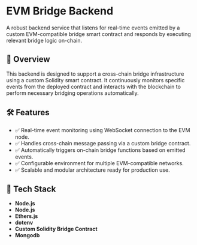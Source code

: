 # EVM Bridge Backend

A robust backend service that listens for real-time events emitted by a custom EVM-compatible bridge smart contract and responds by executing relevant bridge logic on-chain.

## 🔗 Overview

This backend is designed to support a cross-chain bridge infrastructure using a custom Solidity smart contract. It continuously monitors specific events from the deployed contract and interacts with the blockchain to perform necessary bridging operations automatically.

## 🛠 Features

- ✅ Real-time event monitoring using WebSocket connection to the EVM node.
- ✅ Handles cross-chain message passing via a custom bridge contract.
- ✅ Automatically triggers on-chain bridge functions based on emitted events.
- ✅ Configurable environment for multiple EVM-compatible networks.
- ✅ Scalable and modular architecture ready for production use.

## 🧱 Tech Stack

- **Node.js**
- **Node.js**
- **Ethers.js**
- **dotenv**
- **Custom Solidity Bridge Contract**
- **Mongodb**
